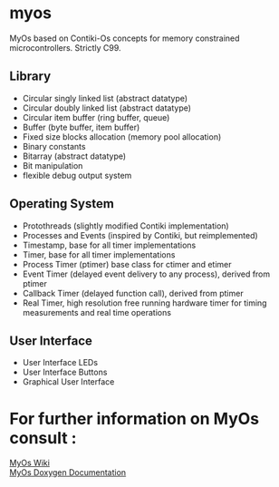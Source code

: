 # myos

MyOs based on Contiki-Os concepts for memory constrained microcontrollers. Strictly C99.

## Library
- Circular singly linked list (abstract datatype)
- Circular doubly linked list (abstract datatype)
- Circular item buffer (ring buffer, queue)
- Buffer (byte buffer, item buffer)
- Fixed size blocks allocation (memory pool allocation)
- Binary constants 
- Bitarray (abstract datatype)
- Bit manipulation
- flexible debug output system

## Operating System
- Protothreads (slightly modified Contiki implementation)
- Processes and Events (inspired by Contiki, but reimplemented)
- Timestamp, base for all timer implementations
- Timer, base for all timer implementations
- Process Timer (ptimer) base class for ctimer and etimer
- Event Timer (delayed event delivery to any process), derived from ptimer
- Callback Timer (delayed function call), derived from ptimer
- Real Timer, high resolution free running hardware timer for timing measurements and real time operations

## User Interface
- User Interface LEDs
- User Interface Buttons
- Graphical User Interface

# For further information on MyOs consult : 
[MyOs Wiki](https://github.com/marcas756/myos/wiki) <br>
[MyOs Doxygen Documentation](tbd) <br>

